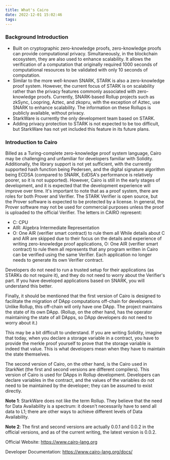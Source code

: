 ```yaml
---
title: What's Cairo
date: 2022-12-01 15:02:46
tags:
---
```



### Background Introduction

- Built on cryptographic zero-knowledge proofs, zero-knowledge proofs can provide computational privacy. Simultaneously, in the blockchain ecosystem, they are also used to enhance scalability. It allows the verification of a computation that originally required 1000 seconds of computational resources to be validated with only 10 seconds of computation.
- Similar to the more well-known SNARK, STARK is also a zero-knowledge proof system. However, the current focus of STARK is on scalability rather than the privacy features commonly associated with zero-knowledge proofs. Currently, SNARK-based Rollup projects such as zkSync, Loopring, Aztec, and zkopru, with the exception of Aztec, use SNARK to enhance scalability. The information on these Rollups is publicly available, without privacy.
- StarkWare is currently the only development team based on STARK.
- Adding privacy protection to STARK is not expected to be too difficult, but StarkWare has not yet included this feature in its future plans.

### Introduction to Cairo

Billed as a Turing-complete zero-knowledge proof system language, Cairo may be challenging and unfamiliar for developers familiar with Solidity. Additionally, the library support is not yet sufficient, with the currently supported hash function being Pedersen, and the digital signature algorithm being ECDSA (compared to SNARK, EdDSA's performance is relatively poorer, so it is not supported).
However, Cairo is still in the early stages of development, and it is expected that the development experience will improve over time.
It's important to note that as a proof system, there are roles for both Prover and Verifier. The STARK Verifier is open source, but the Prover software is expected to be protected by a license. In general, the Prover software may not be used for commercial purposes unless the proof is uploaded to the official Verifier.
The letters in CAIRO represent:

- C: CPU
- AIR: Algebra Intermediate Representation
- O: One AIR (verifier smart contract) to rule them all
While details about C and AIR are skipped due to their focus on the details and experience of writing zero-knowledge proof applications, O: One AIR (verifier smart contract) to rule them all represents that any program written in Cairo can be verified using the same Verifier. Each application no longer needs to generate its own Verifier contract.

Developers do not need to run a trusted setup for their applications (as STARKs do not require it), and they do not need to worry about the Verifier's part. If you have developed applications based on SNARK, you will understand this better.

Finally, it should be mentioned that the first version of Cairo is designed to facilitate the migration of DApp computations off-chain for developers. Unlike Rollup, this off-chain will only have one DApp. The project maintains the state of its own DApp. (Rollup, on the other hand, has the operator maintaining the state of all DApps, so DApp developers do not need to worry about it.)

This may be a bit difficult to understand. If you are writing Solidity, imagine that today, when you declare a storage variable in a contract, you have to provide the merkle proof yourself to prove that the storage variable is indeed that value. This is what developers mean when they have to maintain the state themselves.

The second version of Cairo, on the other hand, is the Cairo used in StarkNet (the first and second versions are different compilers). This version of Cairo is used for DApps in Rollup development. Developers can declare variables in the contract, and the values of the variables do not need to be maintained by the developer; they can be assumed to exist directly.

**Note 1**: StarkWare does not like the term Rollup. They believe that the need for Data Availability is a spectrum: it doesn't necessarily have to send all data to L1; there are other ways to achieve different levels of Data Availability.

**Note 2**: The first and second versions are actually 0.0.1 and 0.0.2 in the official versions, and as of the current writing, the latest version is 0.0.2.

Official Website: https://www.cairo-lang.org

Developer Documentation: https://www.cairo-lang.org/docs/